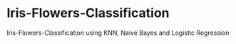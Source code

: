 # Iris-Flowers-Classification
Iris-Flowers-Classification using KNN, Naive Bayes and Logistic Regression
